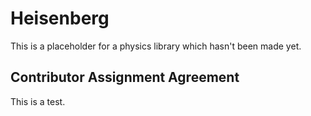 # Heisenberg

This is a placeholder for a physics library which hasn't been made yet.

## Contributor Assignment Agreement
This is a test.